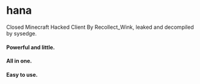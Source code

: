 # hana
Closed Minecraft Hacked Client
By Recollect_Wink, leaked and decompiled by sysedge.
#### Powerful and little.
#### All in one.
#### Easy to use.